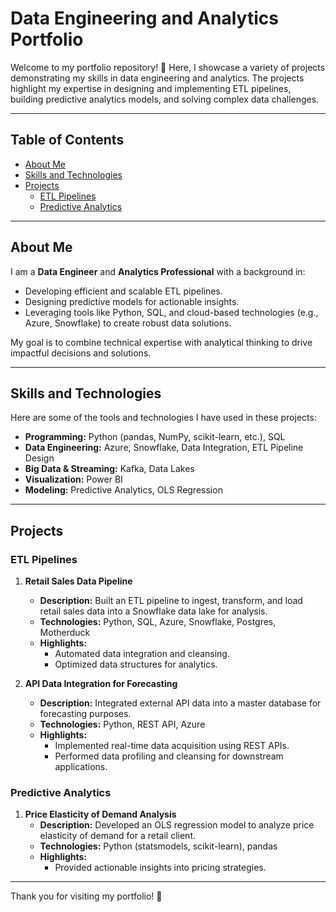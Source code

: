 # Data Engineering and Analytics Portfolio

Welcome to my portfolio repository! 🚀 Here, I showcase a variety of projects demonstrating my skills in data engineering and analytics. The projects highlight my expertise in designing and implementing ETL pipelines, building predictive analytics models, and solving complex data challenges. 

---

## Table of Contents
- [About Me](#about-me)
- [Skills and Technologies](#skills-and-technologies)
- [Projects](#projects)
  - [ETL Pipelines](#etl-pipelines)
  - [Predictive Analytics](#predictive-analytics)


---

## About Me
I am a **Data Engineer** and **Analytics Professional** with a background in:
- Developing efficient and scalable ETL pipelines.
- Designing predictive models for actionable insights.
- Leveraging tools like Python, SQL, and cloud-based technologies (e.g., Azure, Snowflake) to create robust data solutions.

My goal is to combine technical expertise with analytical thinking to drive impactful decisions and solutions.

---

## Skills and Technologies
Here are some of the tools and technologies I have used in these projects:

- **Programming:** Python (pandas, NumPy, scikit-learn, etc.), SQL
- **Data Engineering:** Azure, Snowflake, Data Integration, ETL Pipeline Design
- **Big Data & Streaming:** Kafka, Data Lakes
- **Visualization:** Power BI
- **Modeling:** Predictive Analytics, OLS Regression

---

## Projects

### ETL Pipelines
1. **Retail Sales Data Pipeline**  
   - **Description:** Built an ETL pipeline to ingest, transform, and load retail sales data into a Snowflake data lake for analysis.  
   - **Technologies:** Python, SQL, Azure, Snowflake, Postgres, Motherduck  
   - **Highlights:**  
     - Automated data integration and cleansing.  
     - Optimized data structures for analytics.  

2. **API Data Integration for Forecasting**  
   - **Description:** Integrated external API data into a master database for forecasting purposes.  
   - **Technologies:** Python, REST API, Azure  
   - **Highlights:**  
     - Implemented real-time data acquisition using REST APIs.  
     - Performed data profiling and cleansing for downstream applications.  

### Predictive Analytics
1. **Price Elasticity of Demand Analysis**  
   - **Description:** Developed an OLS regression model to analyze price elasticity of demand for a retail client.  
   - **Technologies:** Python (statsmodels, scikit-learn), pandas  
   - **Highlights:**  
     - Provided actionable insights into pricing strategies.  

---

Thank you for visiting my portfolio! 🎉
